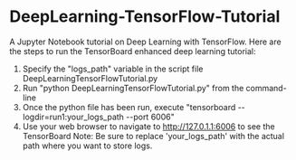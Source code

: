 
# DeepLearning-TensorFlow-Tutorial
A Jupyter Notebook tutorial on Deep Learning with TensorFlow. Here are the steps to run the TensorBoard enhanced deep learning tutorial:
1. Specify the "logs_path" variable in the script file DeepLearningTensorFlowTutorial.py
2. Run "python DeepLearningTensorFlowTutorial.py" from the command-line
3. Once the python file has been run, execute "tensorboard --logdir=run1:your_logs_path --port 6006"
4. Use your web browser to navigate to http://127.0.1.1:6006 to see the TensorBoard
Note: Be sure to replace 'your_logs_path' with the actual path where you want to store logs.
